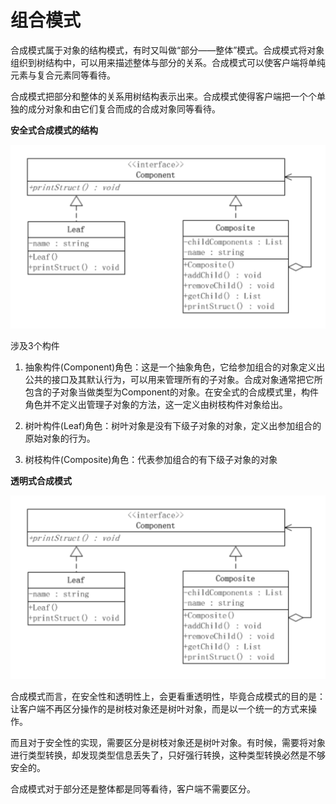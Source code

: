 # 组合模式

合成模式属于对象的结构模式，有时又叫做“部分——整体”模式。合成模式将对象组织到树结构中，可以用来描述整体与部分的关系。合成模式可以使客户端将单纯元素与复合元素同等看待。

合成模式把部分和整体的关系用树结构表示出来。合成模式使得客户端把一个个单独的成分对象和由它们复合而成的合成对象同等看待。

**安全式合成模式的结构**

![安全式合成模式](../../images/安全式合成模式.png)

涉及3个构件

1. 抽象构件(Component)角色：这是一个抽象角色，它给参加组合的对象定义出公共的接口及其默认行为，可以用来管理所有的子对象。合成对象通常把它所包含的子对象当做类型为Component的对象。在安全式的合成模式里，构件角色并不定义出管理子对象的方法，这一定义由树枝构件对象给出。

2. 树叶构件(Leaf)角色：树叶对象是没有下级子对象的对象，定义出参加组合的原始对象的行为。

3. 树枝构件(Composite)角色：代表参加组合的有下级子对象的对象

**透明式合成模式**

![透明式合成模式](../../images/安全式合成模式.png)

合成模式而言，在安全性和透明性上，会更看重透明性，毕竟合成模式的目的是：让客户端不再区分操作的是树枝对象还是树叶对象，而是以一个统一的方式来操作。

而且对于安全性的实现，需要区分是树枝对象还是树叶对象。有时候，需要将对象进行类型转换，却发现类型信息丢失了，只好强行转换，这种类型转换必然是不够安全的。

合成模式对于部分还是整体都是同等看待，客户端不需要区分。

